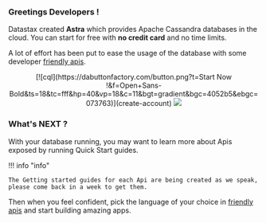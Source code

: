 ### Greetings Developers !

Datastax created **Astra** which provides Apache Cassandra databases in the cloud. You can start for free with <b>no credit card</b> and no time limits.

A lot of effort has been put to ease the usage of the database with some developer [friendly apis](../develop).

<center>
[![cql](https://dabuttonfactory.com/button.png?t=Start Now !&f=Open+Sans-Bold&ts=18&tc=fff&hp=40&vp=18&c=11&bgt=gradient&bgc=4052b5&ebgc=073763)](create-account)

<img src="/img/astra/dashboard.png"/>

</center>

### What's NEXT ?

With your database running, you may want to learn more about Apis exposed by running Quick Start guides.

!!! info "info"

    The Getting started guides for each Api are being created as we speak, please come back in a week to get them.

Then when you feel confident, pick the language of your choice in [friendly apis](../develop) and start building amazing apps.
